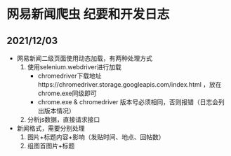# 网易新闻爬虫 纪要和开发日志

## 2021/12/03

- 网易新闻二级页面使用动态加载，有两种处理方式
  1. 使用selenium.webdriver进行加载 
     - chromedriver下载地址https://chromedriver.storage.googleapis.com/index.html ，放在chrome.exe同级即可 
     - chrome.exe & chromedriver 版本号必须相同，否则报错（日志会列出版本情况）
  2. 分析js数据，直接请求接口
- 新闻格式，需要分别处理
  1. 图片+标题内容+影响（发贴时间、地点、回帖数）
  2. 组图首图片+标题